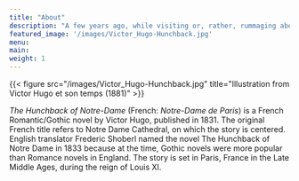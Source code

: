 ```yaml
---
title: "About"
description: "A few years ago, while visiting or, rather, rummaging about Notre-Dame, the author of this book found, in an obscure nook of one of the towers, the following word, engraved by hand upon the wall: —ANANKE."
featured_image: '/images/Victor_Hugo-Hunchback.jpg'
menu:
main:
weight: 1
---
```

{{< figure src="/images/Victor_Hugo-Hunchback.jpg" title="Illustration from Victor Hugo et son temps (1881)" >}}

_The Hunchback of Notre-Dame_ (French: _Notre-Dame de Paris_) is a French Romantic/Gothic novel by Victor Hugo, published in 1831. The original French title refers to Notre Dame Cathedral, on which the story is centered. English translator Frederic Shoberl named the novel The Hunchback of Notre Dame in 1833 because at the time, Gothic novels were more popular than Romance novels in England. The story is set in Paris, France in the Late Middle Ages, during the reign of Louis XI.
